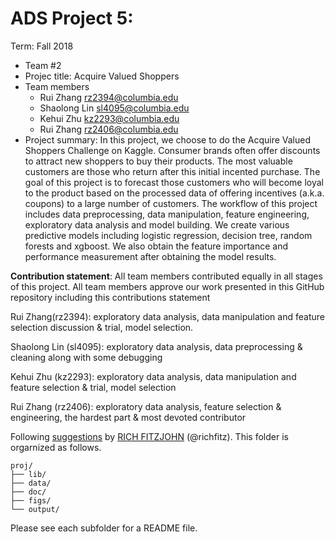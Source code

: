 # ADS Project 5: 

Term: Fall 2018

+ Team #2
+ Projec title: Acquire Valued Shoppers
+ Team members
	+ Rui Zhang rz2394@columbia.edu
	+ Shaolong Lin sl4095@columbia.edu
	+ Kehui Zhu kz2293@columbia.edu
	+ Rui Zhang rz2406@columbia.edu
+ Project summary: In this project, we choose to do the Acquire Valued Shoppers Challenge on Kaggle. Consumer brands often offer discounts to attract new shoppers to buy their products. The most valuable customers are those who return after this initial incented purchase. The goal of this project is to forecast those customers who will become loyal to the product based on the processed data of offering incentives (a.k.a. coupons) to a large number of customers. The workflow of this project includes data preprocessing, data manipulation, feature engineering, exploratory data analysis and model building. We create various predictive models including logistic regression, decision tree, random forests and xgboost. We also obtain the feature importance and performance measurement after obtaining the model results.

	
**Contribution statement**: All team members contributed equally in all stages of this project. All team members approve our work presented in this GitHub repository including this contributions statement

Rui Zhang(rz2394): exploratory data analysis, data manipulation and feature selection discussion & trial, model selection.

Shaolong Lin (sl4095): exploratory data analysis, data preprocessing & cleaning along with some debugging

Kehui Zhu (kz2293): exploratory data analysis, data manipulation and feature selection & trial, model selection

Rui Zhang (rz2406): exploratory data analysis, feature selection & engineering, the hardest part & most devoted contributor

Following [suggestions](http://nicercode.github.io/blog/2013-04-05-projects/) by [RICH FITZJOHN](http://nicercode.github.io/about/#Team) (@richfitz). This folder is orgarnized as follows.

```
proj/
├── lib/
├── data/
├── doc/
├── figs/
└── output/
```

Please see each subfolder for a README file.
